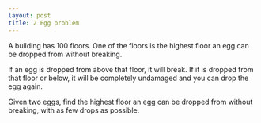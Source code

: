 ```yaml
---
layout: post
title: 2 Egg problem
---
```

A building has 100 floors. One of the floors is the highest floor an egg can be dropped from without breaking.

If an egg is dropped from above that floor, it will break. If it is dropped from that floor or below, it will be completely undamaged and you can drop the egg again.

Given two eggs, find the highest floor an egg can be dropped from without breaking, with as few drops as possible.
